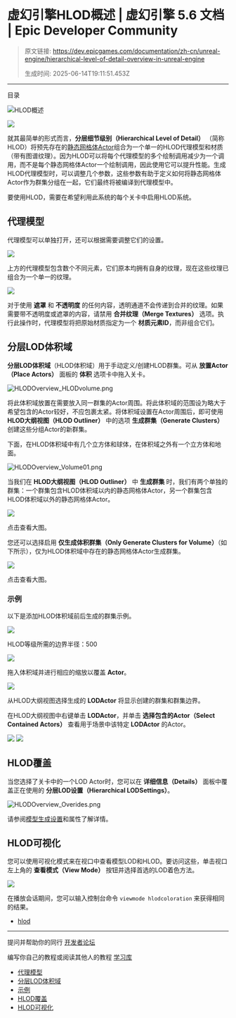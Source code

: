 # 虚幻引擎HLOD概述 | 虚幻引擎 5.6 文档 | Epic Developer Community

> 原文链接: https://dev.epicgames.com/documentation/zh-cn/unreal-engine/hierarchical-level-of-detail-overview-in-unreal-engine
> 
> 生成时间: 2025-06-14T19:11:51.453Z

---

目录

![HLOD概述](https://dev.epicgames.com/community/api/documentation/image/36894ffe-627d-48af-a89c-ce491c5d2db7?resizing_type=fill&width=1920&height=335)

![](https://d1iv7db44yhgxn.cloudfront.net/documentation/images/9491cf68-f006-472f-8aec-0fd835dde1d7/hlod_howto_header.png)

就其最简单的形式而言，**分层细节级别（Hierarchical Level of Detail）** （简称 HLOD）将预先存在的[静态网格体Actor](/documentation/zh-cn/unreal-engine/static-mesh-actors-in-unreal-engine)组合为一个单一的HLOD代理模型和材质（带有图谱纹理）。因为HLOD可以将每个代理模型的多个绘制调用减少为一个调用，而不是每个静态网格体Actor一个绘制调用，因此使用它可以提升性能。生成HLOD代理模型时，可以调整几个参数，这些参数有助于定义如何将静态网格体Actor作为群集分组在一起，它们最终将被编译到代理模型中。 

要使用HLOD，需要在希望利用此系统的每个关卡中启用HLOD系统。

## 代理模型

代理模型可以单独打开，还可以根据需要调整它们的设置。 

![](https://d1iv7db44yhgxn.cloudfront.net/documentation/images/a63d61c9-3145-4450-ab2b-25f67b192720/image_16.png)

上方的代理模型包含数个不同元素，它们原本均拥有自身的纹理，现在这些纹理已组合为一个单一的纹理。

![](https://d1iv7db44yhgxn.cloudfront.net/documentation/images/bbaf1048-efc4-447a-a142-432fde4af1fd/image_17.png)

对于使用 **遮罩** 和 **不透明度** 的任何内容，透明通道不会传递到合并的纹理。如果需要带不透明度或遮罩的内容，请禁用 **合并纹理（Merge Textures）** 选项。执行此操作时，代理模型将把原始材质指定为一个 **材质元素ID**，而非组合它们。

## 分层LOD体积域

**分层LOD体积域**（HLOD体积域）用于手动定义/创建HLOD群集。可从 **放置Actor（Place Actors）** 面板的 **体积** 选项卡中拖入关卡。

![](https://d1iv7db44yhgxn.cloudfront.net/documentation/images/00a79871-54c4-4266-99d3-efd5834c338b/hlodoverview_hlodvolume.png "HLODOverview_HLODvolume.png")

将此体积域放置在需要放入同一群集的Actor周围。将此体积域的范围设为略大于希望包含的Actor较好，不应包裹太紧。将体积域设置在Actor周围后，即可使用 **HLOD大纲视图（HLOD Outliner）** 中的选项 **生成群集（Generate Clusters）** 创建这些分组Actor的新群集。

下面，在HLOD体积域中有几个立方体和球体，在体积域之外有一个立方体和地面。 

![](https://d1iv7db44yhgxn.cloudfront.net/documentation/images/64bf9963-e2d6-4001-b0df-77a3b9294ddc/hlodoverview_volume01.png "HLODOverview_Volume01.png")

当我们在 **HLOD大纲视图（HLOD Outliner）** 中 **生成群集** 时，我们有两个单独的群集：一个群集包含HLOD体积域以内的静态网格体Actor，另一个群集包含HLOD体积域以外的静态网格体Actor。 

[![](https://d1iv7db44yhgxn.cloudfront.net/documentation/images/1efdff33-fe55-4bb4-985c-143ab760972a/hlodoverview_volume02-1.png)](https://d1iv7db44yhgxn.cloudfront.net/documentation/images/1efdff33-fe55-4bb4-985c-143ab760972a/hlodoverview_volume02-1.png)

点击查看大图。

您还可以选择启用 **仅生成体积群集（Only Generate Clusters for Volume）**（如下所示），仅为HLOD体积域中存在的静态网格体Actor生成群集。 

[![](https://d1iv7db44yhgxn.cloudfront.net/documentation/images/122fbb33-1d0d-4370-b46e-601cdac8b782/hlodoverview_volume03.png)](https://d1iv7db44yhgxn.cloudfront.net/documentation/images/122fbb33-1d0d-4370-b46e-601cdac8b782/hlodoverview_volume03.png)

点击查看大图。

### 示例

以下是添加HLOD体积域前后生成的群集示例。

![](https://d1iv7db44yhgxn.cloudfront.net/documentation/images/a9c8b3da-fd79-4d19-9526-3496bc066bf8/image_19.png)

HLOD等级所需的边界半径：500

![](https://d1iv7db44yhgxn.cloudfront.net/documentation/images/affee6b6-b882-417b-92bb-f4d09de2b470/image_20.png)

拖入体积域并进行相应的缩放以覆盖 **Actor**。

![](https://d1iv7db44yhgxn.cloudfront.net/documentation/images/d5ab7869-761e-4541-9725-29921d1401da/image_21.png)

从HLOD大纲视图选择生成的 **LODActor** 将显示创建的群集和群集边界。

在HLOD大纲视图中右键单击 **LODActor**，并单击 **选择包含的Actor（Select Contained Actors）** 查看用于场景中该特定 **LODActor** 的Actor。

![](https://d1iv7db44yhgxn.cloudfront.net/documentation/images/d65630ca-859c-4437-979c-f8e3bd4634e2/image_22.png) ![](https://d1iv7db44yhgxn.cloudfront.net/documentation/images/56e4707c-0545-4b9d-a636-36cf73a136a8/image_23.png)

## HLOD覆盖

当您选择了关卡中的一个LOD Actor时，您可以在 **详细信息（Details）** 面板中覆盖正在使用的 **分层LOD设置（Hierarchical LODSettings）**。 

![](https://d1iv7db44yhgxn.cloudfront.net/documentation/images/c99735c7-378c-4c80-87da-ab2140a90a4f/hlodoverview_overides.png "HLODOverview_Overides.png")

请参阅[模型生成设置](/documentation/zh-cn/unreal-engine/hierarchical-level-of-detail-outliner-in-unreal-engine#%E7%BD%91%E6%A0%BC%E4%BD%93%E7%94%9F%E6%88%90%E8%AE%BE%E7%BD%AE)和属性了解详情。

## HLOD可视化

您可以使用可视化模式来在视口中查看模型LOD和HLOD。要访问这些，单击视口左上角的 **查看模式（View Mode）** 按钮并选择首选的LOD着色方法。

![](https://d1iv7db44yhgxn.cloudfront.net/documentation/images/f116207d-f6b4-4117-9043-765962579a58/levelofdetailcoloration.png)

在播放会话期间，您可以输入控制台命令 `viewmode hlodcoloration` 来获得相同的结果。

-   [hlod](https://dev.epicgames.com/community/search?query=hlod)

* * *

提问并帮助你的同行 [开发者论坛](https://forums.unrealengine.com/categories?tag=unreal-engine)

编写你自己的教程或阅读其他人的教程 [学习库](https://dev.epicgames.com/community/unreal-engine/learning)

-   [代理模型](/documentation/zh-cn/unreal-engine/hierarchical-level-of-detail-overview-in-unreal-engine#%E4%BB%A3%E7%90%86%E6%A8%A1%E5%9E%8B)
-   [分层LOD体积域](/documentation/zh-cn/unreal-engine/hierarchical-level-of-detail-overview-in-unreal-engine#%E5%88%86%E5%B1%82lod%E4%BD%93%E7%A7%AF%E5%9F%9F)
-   [示例](/documentation/zh-cn/unreal-engine/hierarchical-level-of-detail-overview-in-unreal-engine#%E7%A4%BA%E4%BE%8B)
-   [HLOD覆盖](/documentation/zh-cn/unreal-engine/hierarchical-level-of-detail-overview-in-unreal-engine#hlod%E8%A6%86%E7%9B%96)
-   [HLOD可视化](/documentation/zh-cn/unreal-engine/hierarchical-level-of-detail-overview-in-unreal-engine#hlod%E5%8F%AF%E8%A7%86%E5%8C%96)